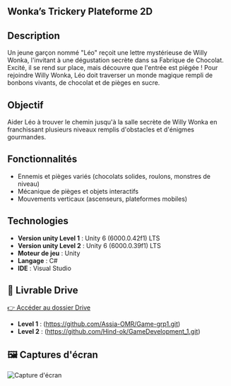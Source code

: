 ## Wonka’s Trickery Plateforme 2D

## Description
Un jeune garçon nommé "Léo" reçoit une lettre mystérieuse de Willy Wonka, l'invitant à une dégustation secrète dans sa Fabrique de Chocolat. Excité, il se rend sur place, mais découvre que l'entrée est piégée ! Pour rejoindre Willy Wonka, Léo doit traverser un monde magique rempli de bonbons vivants, de chocolat et de pièges en sucre.

## Objectif
Aider Léo à trouver le chemin jusqu'à la salle secrète de Willy Wonka en franchissant plusieurs niveaux remplis d'obstacles et d'énigmes gourmandes.

## Fonctionnalités
- Ennemis et pièges variés (chocolats solides, roulons, monstres de niveau)
- Mécanique de pièges et objets interactifs
- Mouvements verticaux (ascenseurs, plateformes mobiles)

## Technologies
- **Version unity Level 1** : Unity 6 (6000.0.42f1) LTS
- **Version unity Level 2** : Unity 6 (6000.0.39f1) LTS
- **Moteur de jeu** : Unity
- **Langage** : C#
- **IDE** : Visual Studio

## 📁 Livrable Drive
[👉 Accéder au dossier Drive](https://drive.google.com/drive/folders/1FBLCnspH10AqzEURY8xAY6hkgbhVqHDa?usp=drive_link)
- **Level 1** : (https://github.com/Assia-OMR/Game-grp1.git)
- **Level 2** : (https://github.com/Hind-ok/GameDevelopment_1.git)

## 🖼️ Captures d'écran
![Capture d'écran](https://imgur.com/gWKfwof.png)
